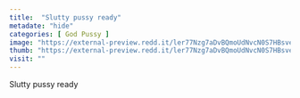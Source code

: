 ```yaml
---
title:  "Slutty pussy ready"
metadate: "hide"
categories: [ God Pussy ]
image: "https://external-preview.redd.it/ler77Nzg7aDvBQmoUdNvcN0S7HBsveNAAYHEVDDemHA.jpg?auto=webp&s=417b12931c48b096a6b33352e82a5272daaa9930"
thumb: "https://external-preview.redd.it/ler77Nzg7aDvBQmoUdNvcN0S7HBsveNAAYHEVDDemHA.jpg?width=216&crop=smart&auto=webp&s=b4e30a89596348a65fd00715807ace395fcc965a"
visit: ""
---
```

Slutty pussy ready
